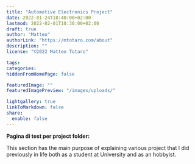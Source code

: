 ```yaml
---
title: "Automotive Electronics Project"
date: 2022-01-24T18:40:00+02:00
lastmod: 2022-02-01T10:30:00+02:00
draft: true
author: "Matteo"
authorLink: "https://mtotaro.com/about"
description: ""
license: "©2022 Matteo Totaro"

tags:
categories:
hiddenFromHomePage: false

featuredImage: ""
featuredImagePreview: "/images/uploads/"

lightgallery: true
linkToMarkdown: false
share:
  enable: false
---
```


<strong>Pagina di test per project folder:</strong>
<p>This section has the main purpose of explaining various project that I did previously in life both as a student at University and as an hobbyist.
</p>      